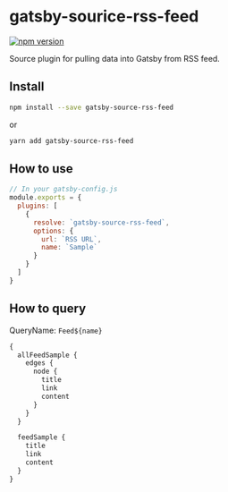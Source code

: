 # gatsby-sourice-rss-feed

[![npm version](https://badge.fury.io/js/gatsby-source-rss-feed.svg)](https://badge.fury.io/js/gatsby-source-rss-feed)

Source plugin for pulling data into Gatsby from RSS feed.

## Install

```bash
npm install --save gatsby-source-rss-feed
```

or

```bash
yarn add gatsby-source-rss-feed
```

## How to use

```js
// In your gatsby-config.js
module.exports = {
  plugins: [
    {
      resolve: `gatsby-source-rss-feed`,
      options: {
        url: `RSS URL`,
        name: `Sample`
      }
    }
  ]
}
```

## How to query

QueryName: `Feed${name}`

```graphql
{
  allFeedSample {
    edges {
      node {
        title
        link
        content
      }
    }
  }

  feedSample {
    title
    link
    content
  }
}
```
